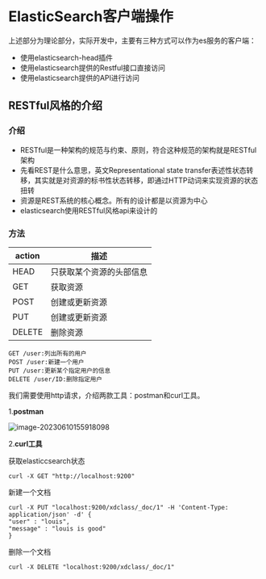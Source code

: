 # ElasticSearch客户端操作

上述部分为理论部分，实际开发中，主要有三种方式可以作为es服务的客户端：

- 使用elasticsearch-head插件
- 使用elasticsearch提供的Restful接口直接访问
- 使用elasticsearch提供的API进行访问

## RESTful风格的介绍

### 介绍

-  RESTful是一种架构的规范与约束、原则，符合这种规范的架构就是RESTful架构
- 先看REST是什么意思，英文Representational state transfer表述性状态转移，其实就是对资源的标书性状态转移，即通过HTTP动词来实现资源的状态扭转
- 资源是REST系统的核心概念。所有的设计都是以资源为中心
- elasticsearch使用RESTful风格api来设计的

### 方法

| action | 描述                     |
| ------ | ------------------------ |
| HEAD   | 只获取某个资源的头部信息 |
| GET    | 获取资源                 |
| POST   | 创建或更新资源           |
| PUT    | 创建或更新资源           |
| DELETE | 删除资源                 |

```
GET /user:列出所有的⽤户
POST /user:新建⼀个⽤户
PUT /user:更新某个指定⽤户的信息
DELETE /user/ID:删除指定⽤户
```

我们需要使用http请求，介绍两款工具：postman和curl工具。

1.**postman**

![image-20230610155918098](C:\Users\Administrator\AppData\Roaming\Typora\typora-user-images\image-20230610155918098.png)



2.**curl工具**

获取elasticcsearch状态

```
curl -X GET "http://localhost:9200"
```

新建一个文档

```
curl -X PUT "localhost:9200/xdclass/_doc/1" -H 'Content-Type:
application/json' -d' {
"user" : "louis",
"message" : "louis is good"
}
```

删除一个文档

```
curl -X DELETE "localhost:9200/xdclass/_doc/1"
```